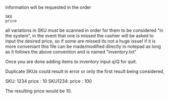 information will be requested in the order 

	SKU
	price

all variations in SKU must be scanned in order for them to be considered "in the system", in the event that one is missed the cashier will be asked to input the desired price, so if some are missed its not a huge issue! if it is more conveniant this file can be made/modified directly in notepad as long as it follows the above convention and is named "inventory.txt"

Once you are done adding items to inventory input q/Q for quit.

Duplicate SKUs could result in error or only the first result being considered,

SKU: 1234
price : 10
SKU1234:
price : 100

The resulting price would be 10.
